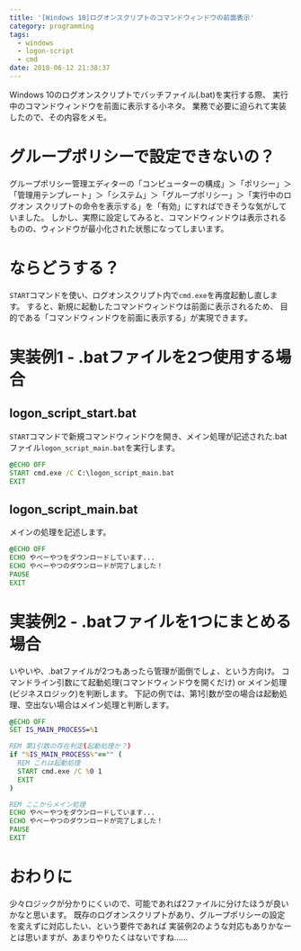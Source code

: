 ```yaml
---
title: '[Windows 10]ログオンスクリプトのコマンドウィンドウの前面表示'
category: programming
tags:
  - windows
  - logon-script
  - cmd
date: 2018-06-12 21:38:37
---
```


Windows 10のログオンスクリプトでバッチファイル(.bat)を実行する際、
実行中のコマンドウィンドウを前面に表示する小ネタ。
業務で必要に迫られて実装したので、その内容をメモ。

# グループポリシーで設定できないの？
グループポリシー管理エディターの「コンピューターの構成」＞「ポリシー」＞「管理用テンプレート」＞「システム」＞「グループポリシー」＞「実行中のログオン スクリプトの命令を表示する」を「有効」にすればできそうな気がしていました。
しかし、実際に設定してみると、コマンドウィンドウは表示されるものの、ウィンドウが最小化された状態になってしまいます。

# ならどうする？
`START`コマンドを使い、ログオンスクリプト内で`cmd.exe`を再度起動し直します。
すると、新規に起動したコマンドウィンドウは前面に表示されるため、
目的である「コマンドウィンドウを前面に表示する」が実現できます。

# 実装例1 - .batファイルを2つ使用する場合
## logon_script_start.bat
`START`コマンドで新規コマンドウィンドウを開き、メイン処理が記述された.batファイル`logon_script_main.bat`を実行します。

```cmd
@ECHO OFF
START cmd.exe /C C:\logon_script_main.bat
EXIT
```

## logon_script_main.bat
メインの処理を記述します。

```cmd
@ECHO OFF
ECHO やべーやつをダウンロードしています...
ECHO やべーやつのダウンロードが完了しました！
PAUSE
EXIT
```

# 実装例2 - .batファイルを1つにまとめる場合
いやいや、.batファイルが2つもあったら管理が面倒でしょ、という方向け。
コマンドライン引数にて起動処理(コマンドウィンドウを開くだけ) or メイン処理(ビジネスロジック)を判断します。
下記の例では、第1引数が空の場合は起動処理、空出ない場合はメイン処理と判断します。

```cmd
@ECHO OFF
SET IS_MAIN_PROCESS=%1

REM 第1引数の存在判定(起動処理か？)
if "%IS_MAIN_PROCESS%"=="" (
  REM これは起動処理
  START cmd.exe /C %0 1 
  EXIT
)

REM ここからメイン処理
ECHO やべーやつをダウンロードしています...
ECHO やべーやつのダウンロードが完了しました！
PAUSE
EXIT
```

# おわりに
少々ロジックが分かりにくいので、可能であれば2ファイルに分けたほうが良いかなと思います。
既存のログオンスクリプトがあり、グループポリシーの設定を変えずに対応したい、という要件であれば
実装例2のような対応もありかなーとは思いますが、あまりやりたくはないですね……

